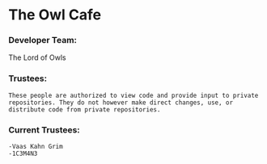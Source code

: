# The Owl Cafe

### Developer Team:
The Lord of Owls



### Trustees:
	These people are authorized to view code and provide input to private repositories. They do not however make direct changes, use, or distribute code from private repositories.



### Current Trustees:
	-Vaas Kahn Grim
	-1C3M4N3


